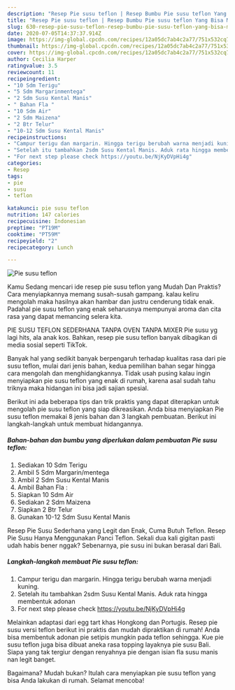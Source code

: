 ```yaml
---
description: "Resep Pie susu teflon | Resep Bumbu Pie susu teflon Yang Bisa Manjain Lidah"
title: "Resep Pie susu teflon | Resep Bumbu Pie susu teflon Yang Bisa Manjain Lidah"
slug: 630-resep-pie-susu-teflon-resep-bumbu-pie-susu-teflon-yang-bisa-manjain-lidah
date: 2020-07-05T14:37:37.914Z
image: https://img-global.cpcdn.com/recipes/12a05dc7ab4c2a77/751x532cq70/pie-susu-teflon-foto-resep-utama.jpg
thumbnail: https://img-global.cpcdn.com/recipes/12a05dc7ab4c2a77/751x532cq70/pie-susu-teflon-foto-resep-utama.jpg
cover: https://img-global.cpcdn.com/recipes/12a05dc7ab4c2a77/751x532cq70/pie-susu-teflon-foto-resep-utama.jpg
author: Cecilia Harper
ratingvalue: 3.5
reviewcount: 11
recipeingredient:
- "10 Sdm Terigu"
- "5 Sdm Margarinmentega"
- "2 Sdm Susu Kental Manis"
- " Bahan Fla "
- "10 Sdm Air"
- "2 Sdm Maizena"
- "2 Btr Telur"
- "10-12 Sdm Susu Kental Manis"
recipeinstructions:
- "Campur terigu dan margarin. Hingga terigu berubah warna menjadi kuning."
- "Setelah itu tambahkan 2sdm Susu Kental Manis. Aduk rata hingga membentuk adonan"
- "For next step please check https://youtu.be/NjKyDVpHi4g"
categories:
- Resep
tags:
- pie
- susu
- teflon

katakunci: pie susu teflon 
nutrition: 147 calories
recipecuisine: Indonesian
preptime: "PT19M"
cooktime: "PT59M"
recipeyield: "2"
recipecategory: Lunch

---
```



![Pie susu teflon](https://img-global.cpcdn.com/recipes/12a05dc7ab4c2a77/751x532cq70/pie-susu-teflon-foto-resep-utama.jpg)

Kamu Sedang mencari ide resep pie susu teflon yang Mudah Dan Praktis? Cara menyiapkannya memang susah-susah gampang. kalau keliru mengolah maka hasilnya akan hambar dan justru cenderung tidak enak. Padahal pie susu teflon yang enak seharusnya mempunyai aroma dan cita rasa yang dapat memancing selera kita.

PIE SUSU TEFLON SEDERHANA TANPA OVEN TANPA MIXER Pie susu yg lagi hits, ala anak kos. Bahkan, resep pie susu teflon banyak dibagikan di media sosial seperti TikTok.

Banyak hal yang sedikit banyak berpengaruh terhadap kualitas rasa dari pie susu teflon, mulai dari jenis bahan, kedua pemilihan bahan segar hingga cara mengolah dan menghidangkannya. Tidak usah pusing kalau ingin menyiapkan pie susu teflon yang enak di rumah, karena asal sudah tahu triknya maka hidangan ini bisa jadi sajian spesial.


Berikut ini ada beberapa tips dan trik praktis yang dapat diterapkan untuk mengolah pie susu teflon yang siap dikreasikan. Anda bisa menyiapkan Pie susu teflon memakai 8 jenis bahan dan 3 langkah pembuatan. Berikut ini langkah-langkah untuk membuat hidangannya.

<!--inarticleads1-->

##### Bahan-bahan dan bumbu yang diperlukan dalam pembuatan Pie susu teflon:

1. Sediakan 10 Sdm Terigu
1. Ambil 5 Sdm Margarin/mentega
1. Ambil 2 Sdm Susu Kental Manis
1. Ambil  Bahan Fla :
1. Siapkan 10 Sdm Air
1. Sediakan 2 Sdm Maizena
1. Siapkan 2 Btr Telur
1. Gunakan 10-12 Sdm Susu Kental Manis


Resep Pie Susu Sederhana yang Legit dan Enak, Cuma Butuh Teflon. Resep Pie Susu Hanya Menggunakan Panci Teflon. Sekali dua kali gigitan pasti udah habis bener nggak? Sebenarnya, pie susu ini bukan berasal dari Bali. 

<!--inarticleads2-->

##### Langkah-langkah membuat Pie susu teflon:

1. Campur terigu dan margarin. Hingga terigu berubah warna menjadi kuning.
1. Setelah itu tambahkan 2sdm Susu Kental Manis. Aduk rata hingga membentuk adonan
1. For next step please check https://youtu.be/NjKyDVpHi4g


Melainkan adaptasi dari egg tart khas Hongkong dan Portugis. Resep pie susu versi teflon berikut ini praktis dan mudah dipraktikan di rumah! Anda bisa membentuk adonan pie setipis mungkin pada teflon sehingga. Kue pie susu teflon juga bisa dibuat aneka rasa topping layaknya pie susu Bali. Siapa yang tak tergiur dengan renyahnya pie dengan isian fla susu manis nan legit banget. 

Bagaimana? Mudah bukan? Itulah cara menyiapkan pie susu teflon yang bisa Anda lakukan di rumah. Selamat mencoba!
